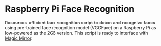 # Raspberry Pi Face Recognition

Resources-efficient face recognition script to detect and recognize faces using pre-trained face recognition model (VGGFace) on a Raspberry Pi as low-powered as the 2GB version. This script is ready to interface with [Magic Mirror](https://magicmirror.builders/).

